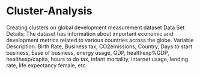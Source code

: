 # Cluster-Analysis
Creating clusters on global development measurement dataset
Data Set Details:
The dataset has information about important economic and development metrics related to various countries across the globe.
Variable Description:
Birth Rate, Business tax, CO2emissions, Country, Days to start business, Ease of business, energy usage, GDP, healthexp%GDP, healthexp/capita, hours to do tax, infant mortality, internet usage, lending rate, life expectancy female, etc.

